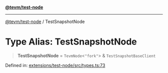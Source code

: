 [**@tevm/test-node**](../README.md)

***

[@tevm/test-node](../globals.md) / TestSnapshotNode

# Type Alias: TestSnapshotNode

> **TestSnapshotNode** = `TevmNode`\<`"fork"`\> & `TestSnapshotBaseClient`

Defined in: [extensions/test-node/src/types.ts:73](https://github.com/evmts/tevm-monorepo/blob/main/extensions/test-node/src/types.ts#L73)
